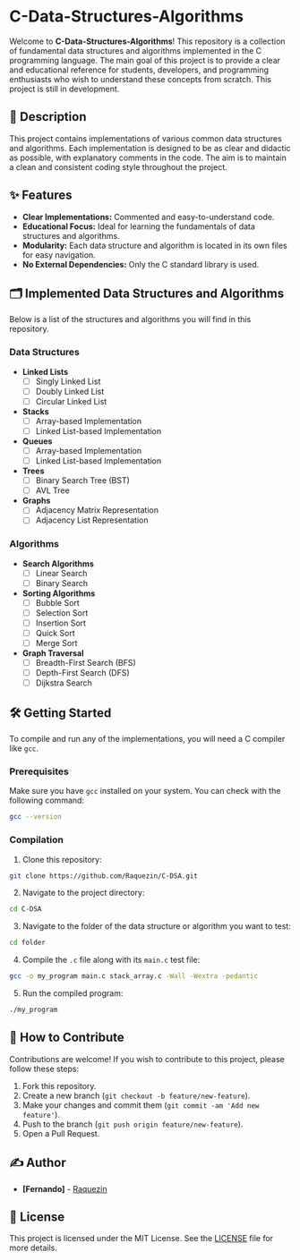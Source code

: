 # C-Data-Structures-Algorithms

Welcome to **C-Data-Structures-Algorithms**! This repository is a collection of fundamental data structures and algorithms implemented in the C programming language. The main goal of this project is to provide a clear and educational reference for students, developers, and programming enthusiasts who wish to understand these concepts from scratch. This project is still in development.

## 📜 Description

This project contains implementations of various common data structures and algorithms. Each implementation is designed to be as clear and didactic as possible, with explanatory comments in the code. The aim is to maintain a clean and consistent coding style throughout the project.

## ✨ Features

- **Clear Implementations:** Commented and easy-to-understand code.
- **Educational Focus:** Ideal for learning the fundamentals of data structures and algorithms.
- **Modularity:** Each data structure and algorithm is located in its own files for easy navigation.
- **No External Dependencies:** Only the C standard library is used.

## 🗂️ Implemented Data Structures and Algorithms

Below is a list of the structures and algorithms you will find in this repository.

### Data Structures

- **Linked Lists**
  - [ ] Singly Linked List
  - [ ] Doubly Linked List
  - [ ] Circular Linked List
- **Stacks**
  - [ ] Array-based Implementation
  - [ ] Linked List-based Implementation
- **Queues**
  - [ ] Array-based Implementation
  - [ ] Linked List-based Implementation
- **Trees**
  - [ ] Binary Search Tree (BST)
  - [ ] AVL Tree
- **Graphs**
  - [ ] Adjacency Matrix Representation
  - [ ] Adjacency List Representation

### Algorithms

- **Search Algorithms**
  - [ ] Linear Search
  - [ ] Binary Search
- **Sorting Algorithms**
  - [ ] Bubble Sort
  - [ ] Selection Sort
  - [ ] Insertion Sort
  - [ ] Quick Sort
  - [ ] Merge Sort
- **Graph Traversal**
  - [ ] Breadth-First Search (BFS)
  - [ ] Depth-First Search (DFS)
  - [ ] Dijkstra Search

## 🛠️ Getting Started

To compile and run any of the implementations, you will need a C compiler like `gcc`.

### Prerequisites

Make sure you have `gcc` installed on your system. You can check with the following command:

```bash
gcc --version
```

### Compilation

1. Clone this repository:

  ```bash
  git clone https://github.com/Raquezin/C-DSA.git
  ```

2. Navigate to the project directory:

  ```bash
  cd C-DSA
  ```

3. Navigate to the folder of the data structure or algorithm you want to test:

  ```bash
  cd folder
  ```

4. Compile the `.c` file along with its `main.c` test file:

  ```bash
  gcc -o my_program main.c stack_array.c -Wall -Wextra -pedantic
  ```

5. Run the compiled program:

  ```bash
  ./my_program
  ```

## 🤝 How to Contribute

Contributions are welcome! If you wish to contribute to this project, please follow these steps:

1. Fork this repository.
2. Create a new branch (`git checkout -b feature/new-feature`).
3. Make your changes and commit them (`git commit -am 'Add new feature'`).
4. Push to the branch (`git push origin feature/new-feature`).
5. Open a Pull Request.

## ✍️ Author

- **[Fernando]** - [Raquezin](https://github.com/Raquezin)

## 📄 License

This project is licensed under the MIT License. See the [LICENSE](LICENSE) file for more details.
